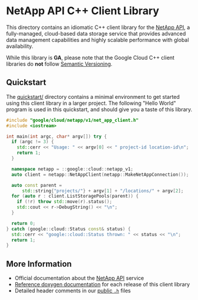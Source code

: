 # NetApp API C++ Client Library

This directory contains an idiomatic C++ client library for the
[NetApp API][cloud-service-docs], a fully-managed, cloud-based data storage
service that provides advanced data management capabilities and highly scalable
performance with global availability.

While this library is **GA**, please note that the Google Cloud C++ client
libraries do **not** follow [Semantic Versioning](https://semver.org/).

## Quickstart

The [quickstart/](quickstart/README.md) directory contains a minimal environment
to get started using this client library in a larger project. The following
"Hello World" program is used in this quickstart, and should give you a taste of
this library.

<!-- inject-quickstart-start -->

```cc
#include "google/cloud/netapp/v1/net_app_client.h"
#include <iostream>

int main(int argc, char* argv[]) try {
  if (argc != 3) {
    std::cerr << "Usage: " << argv[0] << " project-id location-id\n";
    return 1;
  }

  namespace netapp = ::google::cloud::netapp_v1;
  auto client = netapp::NetAppClient(netapp::MakeNetAppConnection());

  auto const parent =
      std::string{"projects/"} + argv[1] + "/locations/" + argv[2];
  for (auto r : client.ListStoragePools(parent)) {
    if (!r) throw std::move(r).status();
    std::cout << r->DebugString() << "\n";
  }

  return 0;
} catch (google::cloud::Status const& status) {
  std::cerr << "google::cloud::Status thrown: " << status << "\n";
  return 1;
}
```

<!-- inject-quickstart-end -->

## More Information

- Official documentation about the [NetApp API][cloud-service-docs] service
- [Reference doxygen documentation][doxygen-link] for each release of this
  client library
- Detailed header comments in our [public `.h`][source-link] files

[cloud-service-docs]: https://cloud.google.com/netapp
[doxygen-link]: https://cloud.google.com/cpp/docs/reference/netapp/latest/
[source-link]: https://github.com/googleapis/google-cloud-cpp/tree/main/google/cloud/netapp
